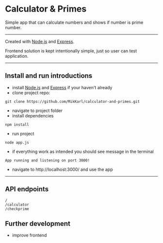 # Calculator & Primes

Simple app that can calculate numbers and shows if number is prime number.

---

Created with [Node.js](https://nodejs.org/en/) and [Express](https://expressjs.com/).

Frontend solution is kept intentionally simple, just so user can test application.

---

## Install and run introductions

- install [Node.js](https://nodejs.org/en/) and [Express](https://expressjs.com/) if your haven't already
- clone project repo: 
```
git clone https://github.com/MikKarl/calculator-and-primes.git
```
- navigate to project folder
- install dependencies
```
npm install
```
- run project 
```
node app.js
```
- if everything work as intended you should see message in the terminal
```
App running and listening on port 3000!
```
- navigate to http://localhost:3000/ and use the app

---

## API endpoints

```
/
/calculator
/checkprime
```

## Further development

- improve frontend
